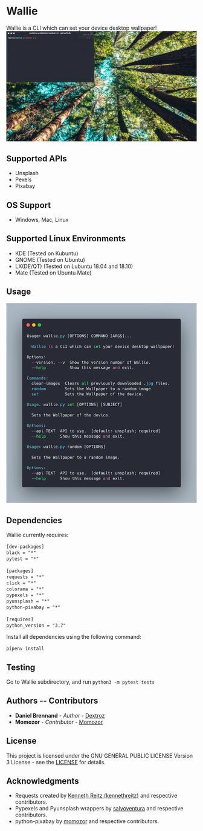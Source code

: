 # Wallie
Wallie is a CLI which can set your device desktop wallpaper!
![Wallie Demo](Wallie_Demo.gif)

## Supported APIs
* Unsplash
* Pexels
* Pixabay 

## OS Support
* Windows, Mac, Linux

## Supported Linux Environments
* KDE (Tested on Kubuntu)
* GNOME (Tested on Ubuntu)
* LX(DE/QT) (Tested on Lubuntu 18.04 and 18.10)
* Mate (Tested on Ubuntu Mate)

## Usage
![Wallie help](Wallie_help.png)

## Dependencies
Wallie currently requires:
```
[dev-packages]
black = "*"
pytest = "*"

[packages]
requests = "*"
click = "*"
colorama = "*"
pypexels = "*"
pyunsplash = "*"
python-pixabay = "*"

[requires]
python_version = "3.7"
```

Install all dependencies using the following command:
```
pipenv install
```

## Testing

Go to Wallie subdirectory, and run `python3 -m pytest tests`

## Authors -- Contributors

* **Daniel Brennand** - *Author* - [Dextroz](https://github.com/Dextroz)
* **Momozor** - *Contributor* - [Momozor](https://github.com/momozor)

## License

This project is licensed under the GNU GENERAL PUBLIC LICENSE Version 3 License - see the [LICENSE](LICENSE) for details.

## Acknowledgments

* Requests created by [Kenneth Reitz (kennethreitz)](https://github.com/kennethreitz) and respective contributors.
* Pypexels and Pyunsplash wrappers by [salvoventura](https://github.com/salvoventura) and respective contributors.
* python-pixabay by [momozor](https://github.com/momozor) and respective contributors.
